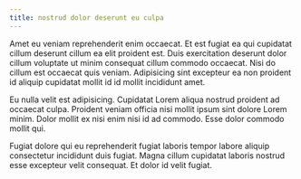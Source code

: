 ```yaml
---
title: nostrud dolor deserunt eu culpa
---
```


Amet eu veniam reprehenderit enim occaecat. Et est fugiat ea qui cupidatat cillum deserunt cillum ea elit proident est. Duis exercitation deserunt dolor cillum voluptate ut minim consequat cillum commodo occaecat. Nisi do cillum est occaecat quis veniam. Adipisicing sint excepteur ea non proident id aliquip cupidatat mollit id id mollit incididunt amet.

Eu nulla velit est adipisicing. Cupidatat Lorem aliqua nostrud proident ad occaecat culpa. Proident veniam officia nisi mollit ipsum sint dolore Lorem minim. Dolor mollit ex nisi enim nisi id ad commodo. Esse dolor commodo mollit qui.

Fugiat dolore qui eu reprehenderit fugiat laboris tempor labore aliquip consectetur incididunt duis fugiat. Magna cillum cupidatat laboris nostrud esse excepteur velit consequat. Et dolor id velit fugiat.